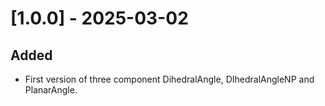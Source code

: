 # [1.0.0] - 2025-03-02

## Added

- First version of three component DihedralAngle, DIhedralAngleNP and PlanarAngle.